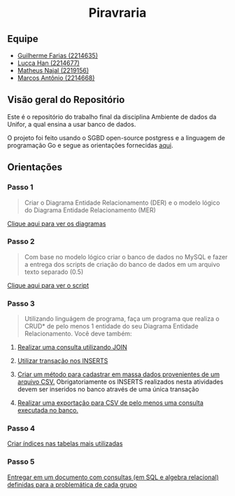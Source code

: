 # <div align="center">Piravraria<div>

## Equipe

- [Guilherme Farias (2214635)](https://github.com/G-FARIAS-71)
- [Lucca Han (2214677)](https://github.com/Ludihan)
- [Matheus Najal (2219156)](https://github.com/matheusnajal)
- [Marcos Antônio (2214668)](https://github.com/jekker9)

## Visão geral do Repositório

Este é o repositório do trabalho final da disciplina Ambiente de dados da Unifor, a qual ensina a usar banco de dados.

O projeto foi feito usando o SGBD open-source postgress e a linguagem de programação Go e segue as orientações fornecidas [aqui](orientacoes.pdf).

## Orientações

### Passo 1

> Criar o Diagrama Entidade Relacionamento (DER) e o modelo lógico do Diagrama Entidade Relacionamento (MER)

[Clique aqui para ver os diagramas](https://miro.com/app/board/uXjVNMDUHlk=/)

### Passo 2

> Com base no modelo lógico criar o banco de dados no MySQL e fazer a entrega dos scripts de criação do banco de dados em um arquivo texto separado (0.5)

[Clique aqui para ver o script](piravraria.sql)

### Passo 3

> Utilizando linguágem de programa, faça um programa que realiza o CRUD* de pelo menos 1 entidade do seu Diagrama Entidade Relacionamento. Você deve também:

1. [Realizar uma consulta utilizando JOIN](src/cli/table.go)

2. [Utilizar transação nos INSERTS](README.md)

3. [Criar um método para cadastrar em massa dados provenientes de um arquivo CSV.](README.md) Obrigatoriamente os INSERTS realizados nesta atividades devem ser inseridos no banco através de uma única transação

4. [Realizar uma exportação para CSV de pelo menos uma consulta executada no banco.](README.md)

### Passo 4

[Criar índices nas tabelas mais utilizadas](README.md)

### Passo 5

[Entregar em um documento com consultas (em SQL e algebra relacional) definidas para a problemática de cada grupo](consultas.md)